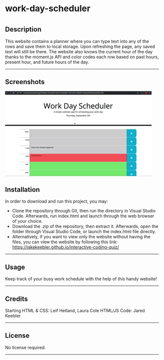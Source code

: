 # work-day-scheduler

# <Work-Day-Scheduler>

## Description

This website contains a planner where you can type text into any of the rows and save them to local storage. Upon refreshing the page, any saved text will still be there. The website also knows the current hour of the day thanks to the moment.js API and color codes each row based on past hours, present hour, and future hours of the day.

---

## Screenshots

![plot](./demo.gif)

## Installation

In order to download and run this project, you may:

- Clone the repository through Git, then run the directory in Visual Studio Code. Afterwards, run index.html and launch through the web browser of your choice.
- Download the .zip of the repository, then extract it. Afterwards, open the folder through Visual Studio Code, or launch the index.html file directly.
- Alternatively, if you want to view only the website without having the files, you can view the website by following this link: https://jakekeebler.github.io/interactive-coding-quiz/

---

## Usage

Keep track of your busy work schedule with the help of this handy website! 

---

## Credits

Starting HTML & CSS: Leif Hetland, Laura Cole
HTML/JS Code: Jared Keebler

---

## License

No license required.

---

